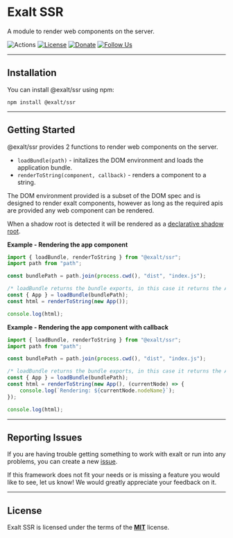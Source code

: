 # Exalt SSR
A module to render web components on the server.

![Actions](https://github.com/exalt/exalt-ssr/workflows/build/badge.svg)
[![License](https://img.shields.io/badge/license-MIT-blue.svg)](https://github.com/exalt/exalt-ssr/blob/main/LICENSE)
[![Donate](https://img.shields.io/badge/patreon-donate-green.svg)](https://www.patreon.com/outwalkstudios)
[![Follow Us](https://img.shields.io/badge/follow-on%20twitter-4AA1EC.svg)](https://twitter.com/exaltjs)

---

## Installation

You can install @exalt/ssr using npm:

```
npm install @exalt/ssr
```

---

## Getting Started

@exalt/ssr provides 2 functions to render web components on the server.

- `loadBundle(path)` - initalizes the DOM environment and loads the application bundle.
- `renderToString(component, callback)` - renders a component to a string.

The DOM environment provided is a subset of the DOM spec and is designed to render exalt components,
however as long as the required apis are provided any web component can be rendered.

When a shadow root is detected it will be rendered as a [declarative shadow root](https://web.dev/declarative-shadow-dom/).

**Example - Rendering the app component**
```js
import { loadBundle, renderToString } from "@exalt/ssr";
import path from "path";

const bundlePath = path.join(process.cwd(), "dist", "index.js");

/* loadBundle returns the bundle exports, in this case it returns the App component */
const { App } = loadBundle(bundlePath);
const html = renderToString(new App());

console.log(html);
```

**Example - Rendering the app component with callback**
```js
import { loadBundle, renderToString } from "@exalt/ssr";
import path from "path";

const bundlePath = path.join(process.cwd(), "dist", "index.js");

/* loadBundle returns the bundle exports, in this case it returns the App component */
const { App } = loadBundle(bundlePath);
const html = renderToString(new App(), (currentNode) => {
    console.log(`Rendering: ${currentNode.nodeName}`);
});

console.log(html);
```

---

## Reporting Issues

If you are having trouble getting something to work with exalt or run into any problems, you can create a new [issue](https://github.com/exalt/exalt-ssr/issues).

If this framework does not fit your needs or is missing a feature you would like to see, let us know! We would greatly appreciate your feedback on it.

---

## License

Exalt SSR is licensed under the terms of the [**MIT**](https://github.com/exalt/exalt-ssr/blob/main/LICENSE) license.
